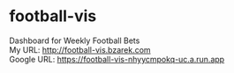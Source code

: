 # football-vis
Dashboard for Weekly Football Bets \
My URL: http://football-vis.bzarek.com \
Google URL:   https://football-vis-nhyycmpokq-uc.a.run.app 
